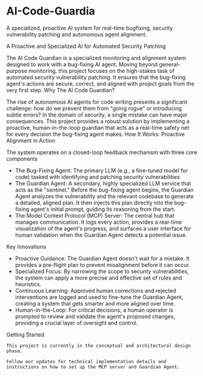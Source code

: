 # AI-Code-Guardia
A specialized, proactive AI system for real-time bugfixing, security vulnerability patching and autonomous agent alignment.

A Proactive and Specialized AI for Automated Security Patching

The AI Code Guardian is a specialized monitoring and alignment system designed to work with a bug-fixing AI agent. Moving beyond general-purpose monitoring, this project focuses on the high-stakes task of automated security vulnerability patching. It ensures that the bug-fixing agent's actions are secure, correct, and aligned with project goals from the very first step.
Why The AI Code Guardian?

The rise of autonomous AI agents for code writing presents a significant challenge: how do we prevent them from "going rogue" or introducing subtle errors? In the domain of security, a single mistake can have major consequences. This project provides a robust solution by implementing a proactive, human-in-the-loop guardian that acts as a real-time safety net for every decision the bug-fixing agent makes.
How It Works: Proactive Alignment in Action

The system operates on a closed-loop feedback mechanism with three core components
 * The Bug-Fixing Agent: The primary LLM (e.g., a fine-tuned model for code) tasked with identifying and patching security vulnerabilities
 * The Guardian Agent: A secondary, highly specialized LLM service that acts as the "sentinel." Before the bug-fixing agent begins, the Guardian Agent analyzes the vulnerability and the relevant codebase to generate a detailed, aligned plan. It then injects this plan directly into the bug-fixing agent's initial prompt, guiding its reasoning from the start.
 * The Model Context Protocol (MCP) Server: The central hub that manages communication. It logs every action, provides a real-time visualization of the agent's progress, and surfaces a user interface for human validation when the Guardian Agent detects a potential issue.

Key Innovations
* Proactive Guidance: The Guardian Agent doesn't wait for a mistake. It provides a pre-flight plan to prevent misalignment before it can occur.
* Specialized Focus: By narrowing the scope to security vulnerabilities, the system can apply a more precise and effective set of rules and heuristics.
* Continuous Learning: Approved human corrections and rejected interventions are logged and used to fine-tune the Guardian Agent, creating a system that gets smarter and more aligned over time.
* Human-in-the-Loop: For critical decisions, a human operator is prompted to review and validate the agent's proposed changes, providing a crucial layer of oversight and control.

Getting Started

    This project is currently in the conceptual and architectural design phase.

    Follow our updates for technical implementation details and instructions on how to set up the MCP server and Guardian Agent.
